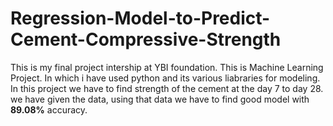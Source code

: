 # Regression-Model-to-Predict-Cement-Compressive-Strength

 This is my final project intership at YBI foundation. This is Machine Learning Project.
 In which i have used python and its various liabraries for modeling.
        In this project we have to find strength of the cement at the day 7 to day 28. we have given the data, using that data we have to find good model with <b>89.08%</b> accuracy. 
